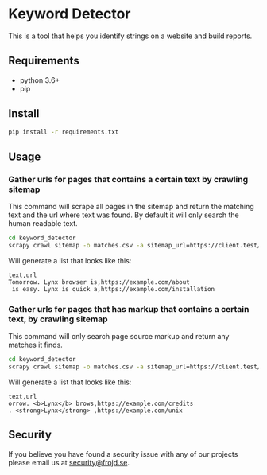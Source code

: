 # Keyword Detector

This is a tool that helps you identify strings on a website and build reports.

## Requirements

- python 3.6+
- pip

## Install

```bash
pip install -r requirements.txt
```

## Usage

### Gather urls for pages that contains a certain text by crawling sitemap

This command will scrape all pages in the sitemap and return the matching text and the url where text was found. By default it will only search the human readable text.

```bash
cd keyword_detector
scrapy crawl sitemap -o matches.csv -a sitemap_url=https://client.test/sitemap.xml -a keywords="Lynx"
```

Will generate a list that looks like this:

```csv
text,url
Tomorrow. Lynx browser is,https://example.com/about
 is easy. Lynx is quick a,https://example.com/installation
```

### Gather urls for pages that has markup that contains a certain text, by crawling sitemap

This command will only search page source markup and return any matches it finds.

```bash
cd keyword_detector
scrapy crawl sitemap -o matches.csv -a sitemap_url=https://client.test/sitemap.xml -a keywords="Lynx" -a search_html=1 -a search_text=0
```

Will generate a list that looks like this:

```csv
text,url
orrow. <b>Lynx</b> brows,https://example.com/credits
. <strong>Lynx</strong> ,https://example.com/unix
```

## Security

If you believe you have found a security issue with any of our projects please email us at [security@frojd.se](security@frojd.se).
